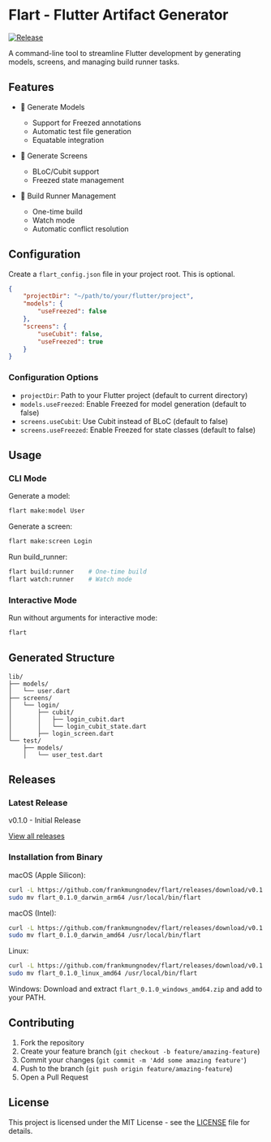 # Flart - Flutter Artifact Generator

[![Release](https://img.shields.io/endpoint?url=https://gist.githubusercontent.com/frankmungnodev/d5877c86cd581fe08db77ebf0623c409/raw/flart_version.json)](https://github.com/frankmungnodev/flart/releases)

A command-line tool to streamline Flutter development by generating models, screens, and managing build runner tasks.

## Features

- 🎯 Generate Models
  - Support for Freezed annotations
  - Automatic test file generation
  - Equatable integration

- 📱 Generate Screens
  - BLoC/Cubit support
  - Freezed state management

- 🔄 Build Runner Management
  - One-time build
  - Watch mode
  - Automatic conflict resolution

## Configuration

Create a `flart_config.json` file in your project root. This is optional.

```json
{
    "projectDir": "~/path/to/your/flutter/project",
    "models": {
        "useFreezed": false
    },
    "screens": {
        "useCubit": false,
        "useFreezed": true
    }
}
```

### Configuration Options

- `projectDir`: Path to your Flutter project (default to current directory)
- `models.useFreezed`: Enable Freezed for model generation (default to false)
- `screens.useCubit`: Use Cubit instead of BLoC (default to false)
- `screens.useFreezed`: Enable Freezed for state classes (default to false)

## Usage

### CLI Mode

Generate a model:
```bash
flart make:model User
```

Generate a screen:
```bash
flart make:screen Login
```

Run build_runner:
```bash
flart build:runner    # One-time build
flart watch:runner    # Watch mode
```

### Interactive Mode

Run without arguments for interactive mode:
```bash
flart
```

## Generated Structure

```
lib/
├── models/
│   └── user.dart
├── screens/
│   └── login/
│       ├── cubit/
│       │   ├── login_cubit.dart
│       │   └── login_cubit_state.dart
│       ├── login_screen.dart
└── test/
    ├── models/
    │   └── user_test.dart
```

## Releases

### Latest Release
v0.1.0 - Initial Release

[View all releases](https://github.com/frankmungnodev/flart/releases)

### Installation from Binary

macOS (Apple Silicon):
```bash
curl -L https://github.com/frankmungnodev/flart/releases/download/v0.1.0/flart_0.1.0_darwin_arm64.tar.gz | tar xz
sudo mv flart_0.1.0_darwin_arm64 /usr/local/bin/flart
```

macOS (Intel):
```bash
curl -L https://github.com/frankmungnodev/flart/releases/download/v0.1.0/flart_0.1.0_darwin_amd64.tar.gz | tar xz
sudo mv flart_0.1.0_darwin_amd64 /usr/local/bin/flart
```

Linux:
```bash
curl -L https://github.com/frankmungnodev/flart/releases/download/v0.1.0/flart_0.1.0_linux_amd64.tar.gz | tar xz
sudo mv flart_0.1.0_linux_amd64 /usr/local/bin/flart
```

Windows:
Download and extract `flart_0.1.0_windows_amd64.zip` and add to your PATH.

## Contributing

1. Fork the repository
2. Create your feature branch (`git checkout -b feature/amazing-feature`)
3. Commit your changes (`git commit -m 'Add some amazing feature'`)
4. Push to the branch (`git push origin feature/amazing-feature`)
5. Open a Pull Request

## License

This project is licensed under the MIT License - see the [LICENSE](LICENSE) file for details.